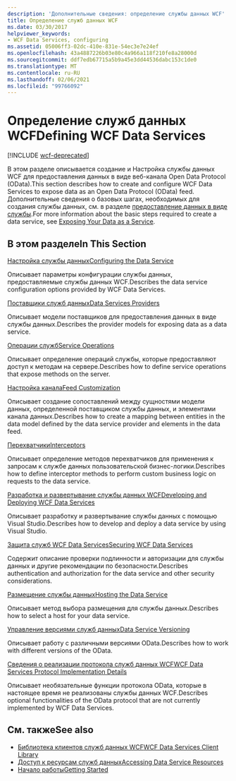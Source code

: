 ```yaml
---
description: 'Дополнительные сведения: определение службы данных WCF'
title: Определение служб данных WCF
ms.date: 03/30/2017
helpviewer_keywords:
- WCF Data Services, configuring
ms.assetid: 05006ff3-02dc-410e-831e-54ec3e7e24ef
ms.openlocfilehash: 43a4887226b03e80c4a966a118f210fe8a28000d
ms.sourcegitcommit: ddf7edb67715a5b9a45e3dd44536dabc153c1de0
ms.translationtype: MT
ms.contentlocale: ru-RU
ms.lasthandoff: 02/06/2021
ms.locfileid: "99766092"
---
```

# <a name="defining-wcf-data-services"></a><span data-ttu-id="855bc-103">Определение служб данных WCF</span><span class="sxs-lookup"><span data-stu-id="855bc-103">Defining WCF Data Services</span></span>

[!INCLUDE [wcf-deprecated](~/includes/wcf-deprecated.md)]

<span data-ttu-id="855bc-104">В этом разделе описывается создание и Настройка службы данных WCF для предоставления данных в виде веб-канала Open Data Protocol (OData).</span><span class="sxs-lookup"><span data-stu-id="855bc-104">This section describes how to create and configure WCF Data Services to expose data as an Open Data Protocol (OData) feed.</span></span> <span data-ttu-id="855bc-105">Дополнительные сведения о базовых шагах, необходимых для создания службы данных, см. в разделе [предоставление данных в виде службы](exposing-your-data-as-a-service-wcf-data-services.md).</span><span class="sxs-lookup"><span data-stu-id="855bc-105">For more information about the basic steps required to create a data service, see [Exposing Your Data as a Service](exposing-your-data-as-a-service-wcf-data-services.md).</span></span>

## <a name="in-this-section"></a><span data-ttu-id="855bc-106">В этом разделе</span><span class="sxs-lookup"><span data-stu-id="855bc-106">In This Section</span></span>

 [<span data-ttu-id="855bc-107">Настройка службы данных</span><span class="sxs-lookup"><span data-stu-id="855bc-107">Configuring the Data Service</span></span>](configuring-the-data-service-wcf-data-services.md)

 <span data-ttu-id="855bc-108">Описывает параметры конфигурации службы данных, предоставляемые службы данных WCF.</span><span class="sxs-lookup"><span data-stu-id="855bc-108">Describes the data service configuration options provided by WCF Data Services.</span></span>

 [<span data-ttu-id="855bc-109">Поставщики служб данных</span><span class="sxs-lookup"><span data-stu-id="855bc-109">Data Services Providers</span></span>](data-services-providers-wcf-data-services.md)

 <span data-ttu-id="855bc-110">Описывает модели поставщиков для предоставления данных в виде службы данных.</span><span class="sxs-lookup"><span data-stu-id="855bc-110">Describes the provider models for exposing data as a data service.</span></span>

 [<span data-ttu-id="855bc-111">Операции служб</span><span class="sxs-lookup"><span data-stu-id="855bc-111">Service Operations</span></span>](service-operations-wcf-data-services.md)

 <span data-ttu-id="855bc-112">Описывает определение операций службы, которые предоставляют доступ к методам на сервере.</span><span class="sxs-lookup"><span data-stu-id="855bc-112">Describes how to define service operations that expose methods on the server.</span></span>

 [<span data-ttu-id="855bc-113">Настройка канала</span><span class="sxs-lookup"><span data-stu-id="855bc-113">Feed Customization</span></span>](feed-customization-wcf-data-services.md)

 <span data-ttu-id="855bc-114">Описывает создание сопоставлений между сущностями модели данных, определенной поставщиком службы данных, и элементами канала данных.</span><span class="sxs-lookup"><span data-stu-id="855bc-114">Describes how to create a mapping between entities in the data model defined by the data service provider and elements in the data feed.</span></span>

 [<span data-ttu-id="855bc-115">Перехватчики</span><span class="sxs-lookup"><span data-stu-id="855bc-115">Interceptors</span></span>](interceptors-wcf-data-services.md)

 <span data-ttu-id="855bc-116">Описывает определение методов перехватчиков для применения к запросам к службе данных пользовательской бизнес-логики.</span><span class="sxs-lookup"><span data-stu-id="855bc-116">Describes how to define interceptor methods to perform custom business logic on requests to the data service.</span></span>

 [<span data-ttu-id="855bc-117">Разработка и развертывание службы данных WCF</span><span class="sxs-lookup"><span data-stu-id="855bc-117">Developing and Deploying WCF Data Services</span></span>](developing-and-deploying-wcf-data-services.md)

 <span data-ttu-id="855bc-118">Описывает разработку и развертывание службы данных с помощью Visual Studio.</span><span class="sxs-lookup"><span data-stu-id="855bc-118">Describes how to develop and deploy a data service by using Visual Studio.</span></span>

 [<span data-ttu-id="855bc-119">Защита служб WCF Data Services</span><span class="sxs-lookup"><span data-stu-id="855bc-119">Securing WCF Data Services</span></span>](securing-wcf-data-services.md)

 <span data-ttu-id="855bc-120">Содержит описание проверки подлинности и авторизации для службы данных и другие рекомендации по безопасности.</span><span class="sxs-lookup"><span data-stu-id="855bc-120">Describes authentication and authorization for the data service and other security considerations.</span></span>

 [<span data-ttu-id="855bc-121">Размещение службы данных</span><span class="sxs-lookup"><span data-stu-id="855bc-121">Hosting the Data Service</span></span>](hosting-the-data-service-wcf-data-services.md)

 <span data-ttu-id="855bc-122">Описывает метод выбора размещения для службы данных.</span><span class="sxs-lookup"><span data-stu-id="855bc-122">Describes how to select a host for your data service.</span></span>

 [<span data-ttu-id="855bc-123">Управление версиями служб данных</span><span class="sxs-lookup"><span data-stu-id="855bc-123">Data Service Versioning</span></span>](data-service-versioning-wcf-data-services.md)

 <span data-ttu-id="855bc-124">Описывает работу с различными версиями OData.</span><span class="sxs-lookup"><span data-stu-id="855bc-124">Describes how to work with different versions of the OData.</span></span>

 [<span data-ttu-id="855bc-125">Сведения о реализации протокола служб данных WCF</span><span class="sxs-lookup"><span data-stu-id="855bc-125">WCF Data Services Protocol Implementation Details</span></span>](wcf-data-services-protocol-implementation-details.md)

 <span data-ttu-id="855bc-126">Описывает необязательные функции протокола OData, которые в настоящее время не реализованы службы данных WCF.</span><span class="sxs-lookup"><span data-stu-id="855bc-126">Describes optional functionalities of the OData protocol that are not currently implemented by WCF Data Services.</span></span>

## <a name="see-also"></a><span data-ttu-id="855bc-127">См. также</span><span class="sxs-lookup"><span data-stu-id="855bc-127">See also</span></span>

- [<span data-ttu-id="855bc-128">Библиотека клиентов служб данных WCF</span><span class="sxs-lookup"><span data-stu-id="855bc-128">WCF Data Services Client Library</span></span>](wcf-data-services-client-library.md)
- [<span data-ttu-id="855bc-129">Доступ к ресурсам служб данных</span><span class="sxs-lookup"><span data-stu-id="855bc-129">Accessing Data Service Resources</span></span>](accessing-data-service-resources-wcf-data-services.md)
- [<span data-ttu-id="855bc-130">Начало работы</span><span class="sxs-lookup"><span data-stu-id="855bc-130">Getting Started</span></span>](getting-started-with-wcf-data-services.md)
